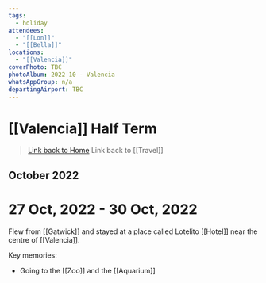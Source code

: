 ```yaml
---
tags:
  - holiday
attendees:
  - "[[Lon]]"
  - "[[Bella]]"
locations:
  - "[[Valencia]]"
coverPhoto: TBC
photoAlbum: 2022 10 - Valencia
whatsAppGroup: n/a
departingAirport: TBC
---
```

# [[Valencia]] Half Term

> [Link back to Home](obsidian://open?vault=Personal%20Notes&file=000%20Index)
> Link back to [[Travel]]

## October 2022

# 27 Oct, 2022 - 30 Oct, 2022

Flew from [[Gatwick]] and stayed at a place called Lotelito [[Hotel]] near the centre of [[Valencia]]. 

Key memories:
- Going to the [[Zoo]] and the [[Aquarium]]